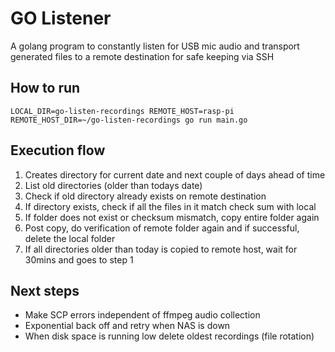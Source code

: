 # GO Listener

A golang program to constantly listen for USB mic audio and transport generated files to a remote destination for safe keeping via SSH

## How to run
```LOCAL_DIR=go-listen-recordings REMOTE_HOST=rasp-pi REMOTE_HOST_DIR=~/go-listen-recordings go run main.go```

## Execution flow
1. Creates directory for current date and next couple of days ahead of time
2. List old directories (older than todays date)
3. Check if old directory already exists on remote destination
4. If directory exists, check if all the files in it match check sum with local
5. If folder does not exist or checksum mismatch, copy entire folder again
6. Post copy, do verification of remote folder again and if successful, delete the local folder
7. If all directories older than today is copied to remote host, wait for 30mins and goes to step 1


## Next steps
- Make SCP errors independent of ffmpeg audio collection
- Exponential back off and retry when NAS is down 
- When disk space is running low delete oldest recordings (file rotation)